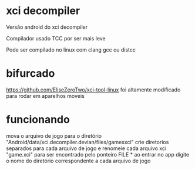 # xci decompiler
Versão android do xci decompiler 

Compilador usado TCC por ser mais leve 

Pode ser compilado no linux com clang gcc ou  distcc 


# bifurcado 
https://github.com/EliseZeroTwo/xci-tool-linux
foi altamente modificado para rodar em aparelhos moveis 

# funcionando 
mova o arquivo de jogo para o diretório "Android/data/xci.decompiler.devian/files/gamesxci"
crie diretorios separados para cada arquivo de jogo e renomeie cada arquivo xci "game.xci" para ser encontrado pelo ponteiro FILE *
ao entrar no app digite o nome do diretório correspondente a cada arquivo de jogo 
